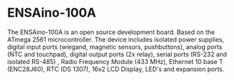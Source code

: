 # ENSAino-100A
The ENSAino-100A is an open source development board. Based on the ATmega 2561 microcontroller. The device includes isolated power supplies, digital input ports (wiegand, magnetic sensors, pushbuttons), analog ports (NTC and touchpad), digital output ports (2x relay), serial ports (RS-232 and isolated RS-485) , Radio Frequency Module (433 MHz), Ethernet 10 base T (ENC28J60), RTC (DS 1307), 16x2 LCD Display, LED's and expansion ports.
